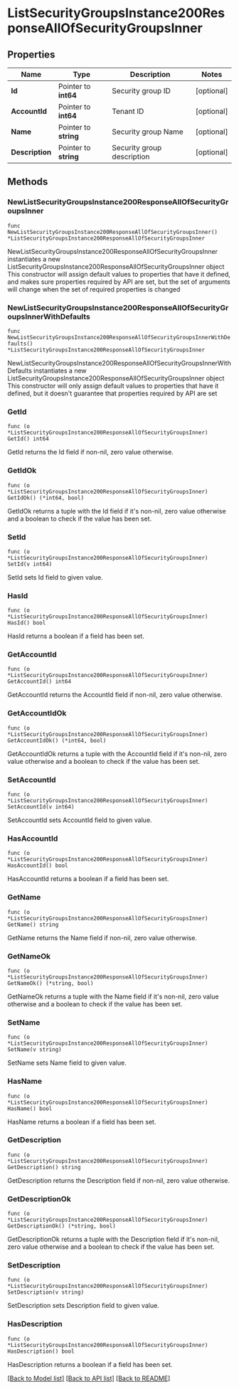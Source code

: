 # ListSecurityGroupsInstance200ResponseAllOfSecurityGroupsInner

## Properties

Name | Type | Description | Notes
------------ | ------------- | ------------- | -------------
**Id** | Pointer to **int64** | Security group ID | [optional] 
**AccountId** | Pointer to **int64** | Tenant ID | [optional] 
**Name** | Pointer to **string** | Security group Name | [optional] 
**Description** | Pointer to **string** | Security group description | [optional] 

## Methods

### NewListSecurityGroupsInstance200ResponseAllOfSecurityGroupsInner

`func NewListSecurityGroupsInstance200ResponseAllOfSecurityGroupsInner() *ListSecurityGroupsInstance200ResponseAllOfSecurityGroupsInner`

NewListSecurityGroupsInstance200ResponseAllOfSecurityGroupsInner instantiates a new ListSecurityGroupsInstance200ResponseAllOfSecurityGroupsInner object
This constructor will assign default values to properties that have it defined,
and makes sure properties required by API are set, but the set of arguments
will change when the set of required properties is changed

### NewListSecurityGroupsInstance200ResponseAllOfSecurityGroupsInnerWithDefaults

`func NewListSecurityGroupsInstance200ResponseAllOfSecurityGroupsInnerWithDefaults() *ListSecurityGroupsInstance200ResponseAllOfSecurityGroupsInner`

NewListSecurityGroupsInstance200ResponseAllOfSecurityGroupsInnerWithDefaults instantiates a new ListSecurityGroupsInstance200ResponseAllOfSecurityGroupsInner object
This constructor will only assign default values to properties that have it defined,
but it doesn't guarantee that properties required by API are set

### GetId

`func (o *ListSecurityGroupsInstance200ResponseAllOfSecurityGroupsInner) GetId() int64`

GetId returns the Id field if non-nil, zero value otherwise.

### GetIdOk

`func (o *ListSecurityGroupsInstance200ResponseAllOfSecurityGroupsInner) GetIdOk() (*int64, bool)`

GetIdOk returns a tuple with the Id field if it's non-nil, zero value otherwise
and a boolean to check if the value has been set.

### SetId

`func (o *ListSecurityGroupsInstance200ResponseAllOfSecurityGroupsInner) SetId(v int64)`

SetId sets Id field to given value.

### HasId

`func (o *ListSecurityGroupsInstance200ResponseAllOfSecurityGroupsInner) HasId() bool`

HasId returns a boolean if a field has been set.

### GetAccountId

`func (o *ListSecurityGroupsInstance200ResponseAllOfSecurityGroupsInner) GetAccountId() int64`

GetAccountId returns the AccountId field if non-nil, zero value otherwise.

### GetAccountIdOk

`func (o *ListSecurityGroupsInstance200ResponseAllOfSecurityGroupsInner) GetAccountIdOk() (*int64, bool)`

GetAccountIdOk returns a tuple with the AccountId field if it's non-nil, zero value otherwise
and a boolean to check if the value has been set.

### SetAccountId

`func (o *ListSecurityGroupsInstance200ResponseAllOfSecurityGroupsInner) SetAccountId(v int64)`

SetAccountId sets AccountId field to given value.

### HasAccountId

`func (o *ListSecurityGroupsInstance200ResponseAllOfSecurityGroupsInner) HasAccountId() bool`

HasAccountId returns a boolean if a field has been set.

### GetName

`func (o *ListSecurityGroupsInstance200ResponseAllOfSecurityGroupsInner) GetName() string`

GetName returns the Name field if non-nil, zero value otherwise.

### GetNameOk

`func (o *ListSecurityGroupsInstance200ResponseAllOfSecurityGroupsInner) GetNameOk() (*string, bool)`

GetNameOk returns a tuple with the Name field if it's non-nil, zero value otherwise
and a boolean to check if the value has been set.

### SetName

`func (o *ListSecurityGroupsInstance200ResponseAllOfSecurityGroupsInner) SetName(v string)`

SetName sets Name field to given value.

### HasName

`func (o *ListSecurityGroupsInstance200ResponseAllOfSecurityGroupsInner) HasName() bool`

HasName returns a boolean if a field has been set.

### GetDescription

`func (o *ListSecurityGroupsInstance200ResponseAllOfSecurityGroupsInner) GetDescription() string`

GetDescription returns the Description field if non-nil, zero value otherwise.

### GetDescriptionOk

`func (o *ListSecurityGroupsInstance200ResponseAllOfSecurityGroupsInner) GetDescriptionOk() (*string, bool)`

GetDescriptionOk returns a tuple with the Description field if it's non-nil, zero value otherwise
and a boolean to check if the value has been set.

### SetDescription

`func (o *ListSecurityGroupsInstance200ResponseAllOfSecurityGroupsInner) SetDescription(v string)`

SetDescription sets Description field to given value.

### HasDescription

`func (o *ListSecurityGroupsInstance200ResponseAllOfSecurityGroupsInner) HasDescription() bool`

HasDescription returns a boolean if a field has been set.


[[Back to Model list]](../README.md#documentation-for-models) [[Back to API list]](../README.md#documentation-for-api-endpoints) [[Back to README]](../README.md)



